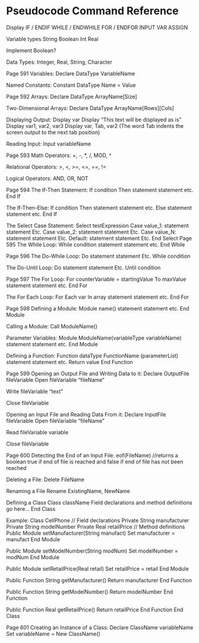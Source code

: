 # Pseudocode Command Reference

Display
IF / ENDIF
WHILE / ENDWHILE
FOR / ENDFOR
INPUT
VAR
ASSIGN

Variable types
String
Boolean
Int
Real


Implement Boolean?


Data Types: Integer, Real, String, Character

Page 591
Variables:
Declare DataType VariableName

Named Constants:
Constant DataType Name = Value

Page 592
Arrays:
Declare DataType ArrayName[Size]

Two-Dimensional Arrays:
Declare DataType ArrayName[Rows][Cols]

Displaying Output:
Display var
Display “This text will be displayed as is”
Display var1, var2, var3
Display var, Tab, var2 (The word Tab indents the screen output to the next tab position)

Reading Input:
Input variableName

Page 593
Math Operators: +, -, *, /, MOD, ^

Relational Operators: >, <, >=, <=, ==, !=

Logical Operators: AND, OR, NOT

Page 594
The If-Then Statement:
If condition Then
statement
statement
etc.
           End If

The If-Then-Else:
If condition Then
statement
statement
etc.
             Else
statement
statement
etc.
             End If

The Select Case Statement:
Select testExpression
	Case value_1:
		statement
statement
Etc.
Case value_2:
		statement
statement
Etc.
Case value_N:
		statement
statement
Etc.
Default:
		statement
statement
Etc.
End Select
Page 595
The While Loop:
While condition
	statement
	statement
	etc.
End While

Page 596
The Do-While Loop:
Do
statement
	statement
	Etc.
While condition

The Do-Until Loop:
Do
statement
	statement
	Etc.
Until condition

Page 597
The For Loop:
For counterVariable = startingValue To maxValue
	statement
	statement
	etc.
End For

The For Each Loop:
For Each var In array
	statement
	statement
	etc.
End For

Page 598
Defining a Module:
Module name()
	statement
	statement
	etc.
End Module

Calling a Module:
Call ModuleName()

Parameter Variables:
Module ModuleName(variableType variableName)
statement
	statement
	etc.
End Module

Defining a Function:
Function dataType FunctionName (parameterList)
	statement
	statement
	etc.
Return value
End Function

Page 599
Opening an Output File and Writing Data to it:
Declare OutputFile fileVariable
Open fileVariable “fileName”

Write fileVariable “text”

Close fileVariable

Opening an Input File and Reading Data From it:
Declare InputFile fileVariable
Open fileVariable “fileName”

Read fileVariable variable

Close fileVariable

Page 600
Detecting the End of an Input File:
eof(FileName)
//returns a boolean true if end of file is reached and false if end of file has not been reached

Deleting a File:
Delete FileName

Renaming a File
Rename ExistingName, NewName

Defining a Class
Class className
	Field declarations and method definitions go here…
End Class

Example:
Class CellPhone
// Field declarations
Private String manufacturer
Private String modelNumber
Private Real retailPrice
// Method definitions
Public Module setManufacturer(String manufact)
Set manufacturer = manufact
End Module

Public Module setModelNumber(String modNum)
Set modelNumber = modNum
End Module

Public Module setRetailPrice(Real retail)
Set retailPrice = retail
End Module

Public Function String getManufacturer()
Return manufacturer
End Function

Public Function String getModelNumber()
Return modelNumber
End Function

Public Function Real getRetailPrice()
Return retailPrice
End Function
End Class

Page 601
Creating an Instance of a Class:
Declare ClassName variableName
Set variableName = New ClassName()
